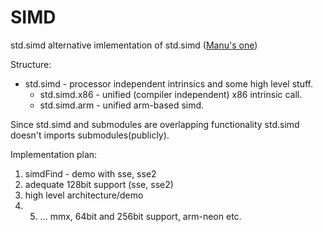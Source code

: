 SIMD
====

std.simd alternative imlementation of std.simd ([Manu's one](https://github.com/TurkeyMan/simd))

Structure:
* std.simd - processor independent intrinsics and some high level stuff.
    * std.simd.x86 - unified (compiler independent) x86 intrinsic call.
    * std.simd.arm - unified arm-based simd.

Since std.simd and submodules are overlapping functionality std.simd doesn't
imports submodules(publicly).

Implementation plan:
1. simdFind - demo with sse, sse2
2. adequate 128bit support (sse, sse2)
3. high level architecture/demo
4. 5. ... mmx, 64bit and 256bit support, arm-neon etc.
